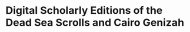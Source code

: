 # Digital Scholarly Editions of the Dead Sea Scrolls and Cairo Genizah
<!--
## Artefacts

## Fragmentary Evidence

## Methods of Reconstruction

## Previous Methods of Hebrew Bible, DJD, and IES

### Editions of the Hebrew Bible

#### Critical Methods of Philological Research

#### The Turn to Scribalism

#### The Need for Material Philology

### Editions of DJD and IES
--!>